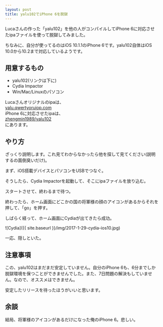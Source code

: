 ```yaml
---
layout: post
title: yalu102でiPhone 6を脱獄
---
```


Lucaさんの作った「yalu102」を他の人がコンパイルしてiPhone 6に対応させたipaファイルを使って脱獄してみました。

ちなみに、自分が使ってるのはiOS 10.1.1のiPhone 6です。yalu102自体はiOS 10.0から10.2まで対応しているようです。

## 用意するもの

* yalu102(リンクは下に)
* Cydia Impactor
* Win/Mac/Linuxのパソコン

Lucaさんオリジナルのipaは、  
[yalu.qwertyoruiop.com](//yalu.qwertyoruiop.com/)  
iPhone 6に対応させたipaは、  
[zhengmin1989/yalu102](//github.com/zhengmin1989/yalu102)  
にあります。

## やり方
ざっくり説明します。これ見てわからなかったら他を探して見てください(説明するの面倒臭いだけ)。

まず、iOS搭載デバイスとパソコンをUSBでつなぐ。

そうしたら、Cydia Impactorを起動して、そこにipaファイルを放り込む。

スタートさせて、終わるまで待つ。

終わったら、ホーム画面にどこかの国の将軍様の顔のアイコンがあるからそれを押して、「go」を押す。

しばらく経って、ホーム画面にCydiaが出てきたら成功。

![Cydia]({{ site.baseurl }}/img/2017-1-29-cydia-ios10.jpg)

一応、隠しといた。

## 注意事項
この、yalu102はまだまだ安定していません。自分のiPhone 6も、6分までしか脱獄環境を保つことができませんでした。また、7日問題の解決もしていません。なので、オススメはできません。

安定したリリースを待ったほうがいいと思います。

## 余談
結局、将軍様のアイコンがあるだけになった俺のiPhone 6。悲しい。
